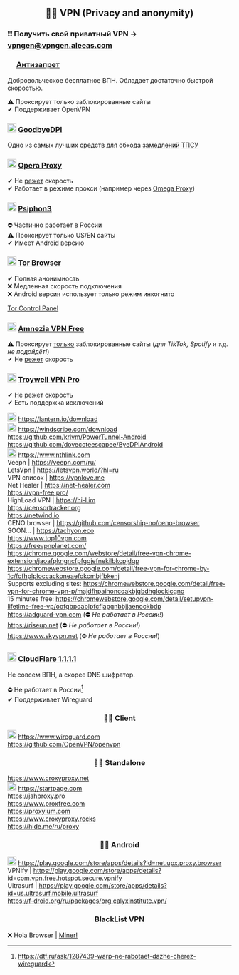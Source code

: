 <h2 align="center">🕵️‍♂️ VPN (Privacy and anonymity)</h2>

### ❗❗ Получить свой приватный VPN -> vpngen@vpngen.aleeas.com

### <img width=16px src="https://i.imgur.com/LZCFWf2.png"></img> <a href="https://antizapret.prostovpn.org">Антизапрет</a>

Добровольческое бесплатное ВПН. Обладает достаточно быстрой скоростью.

⚠ Проксирует только заблокированные сайты
<br>
✔ Поддерживает OpenVPN

### <img width=20px src="https://i.imgur.com/WIYjsmF.png"></img> <a href="https://github.com/ValdikSS/GoodbyeDPI">GoodbyeDPI</a>

Одно из самых лучших средств для обхода [замедлений](https://habr.com/ru/articles/335436/) [ТПСУ](https://github.com/yt-dlp/yt-dlp/issues/10443#issuecomment-2248940967)

### <img width=20px src="https://i.imgur.com/c7F8UyQ.png"></img> <a href="https://github.com/Snawoot/opera-proxy">Opera Proxy</a>

✔ Не [режет](https://habr.com/ru/articles/555368) скорость
<br>
✔ Работает в режиме прокси (например через [Omega Proxy](https://chromewebstore.google.com/detail/proxy-switchyomega/padekgcemlokbadohgkifijomclgjgif?pli=1))

### <img width=20px src="https://i.imgur.com/D1KhiFU.png"></img> <a href="https://psiphon3.com/download.html">Psiphon3</a>

⛔ Частично работает в России
<br>
⚠ Проксирует только US/EN сайты
<br>
✔ Имеет Android версию

### <img width=20px src="https://i.imgur.com/iEYiV6S.png"></img> <a href="https://torproject.org/download/">Tor Browser</a>
✔ Полная анонимность
<br>
❌ Медленная скорость подключения
<br>
❌ Android версия использует только режим инкогнито

<a href="https://github.com/abysshint/tor-control-panel">Tor Control Panel</a>

### <img width=20px src="https://i.imgur.com/YF43wA4.png"></img> <a href="https://github.com/amnezia-vpn/amnezia-client">Amnezia VPN Free</a>

⚠ Проксирует [только](https://t.me/free_vpn_amnezia_bot) заблокированные сайты (_для TikTok, Spotify и т.д. не подойдёт!_)
<br>
✔ Не [режет](https://t.me/amnezia_vpn_news_ru) скорость

### <img width=20px src="https://i.imgur.com/eq4sLmU.png"></img> <a href="https://chromewebstore.google.com/detail/troywell-vpn-pro-fast-and/ngkjielajlecigijlijjkhkhlhmmcgfh">Troywell VPN Pro</a>
✔ Не режет скорость
<br>
✔ Есть поддержка исключений

<img width=20px src="https://i.imgur.com/Ck0mIRu.png"></img> https://lantern.io/download
<br>
<img width=20px src="https://i.imgur.com/s0Z9qE0.png"></img> https://windscribe.com/download
<br>
https://github.com/krlvm/PowerTunnel-Android
<br>
https://github.com/dovecoteescapee/ByeDPIAndroid
<br>
<img width=20px src="https://i.imgur.com/ZPk4Rro.png"></img> https://www.nthlink.com
<br>
Veepn | https://veepn.com/ru/
<br>
LetsVpn | https://letsvpn.world/?hl=ru
<br>
VPN список | https://vpnlove.me
<br>
Net Healer | https://net-healer.com
<br>
https://vpn-free.pro/
<br>
HighLoad VPN | https://hi-l.im
<br>
https://censortracker.org
<br>
https://netwind.io
<br>
CENO browser | https://github.com/censorship-no/ceno-browser
<br>
SOON... | https://tachyon.eco 
<br>
https://www.top10vpn.com
<br>
https://freevpnplanet.com/
<br>
https://chrome.google.com/webstore/detail/free-vpn-chrome-extension/jaoafpkngncfpfggjefnekilbkcpjdgp
<br>
https://chromewebstore.google.com/detail/free-vpn-for-chrome-by-1c/fcfhplploccackoneaefokcmbjfbkenj
<br>
Supports excluding sites: https://chromewebstore.google.com/detail/free-vpn-for-chrome-vpn-p/majdfhpaihoncoakbjgbdhglocklcgno
<br>
15 minutes free: https://chromewebstore.google.com/detail/setupvpn-lifetime-free-vp/oofgbpoabipfcfjapgnbbjjaenockbdp
<br>
https://adguard-vpn.com (⛔ *Не работает в России!*)
<br>
https://riseup.net (⛔ *Не работает в России!*)
<br>
https://www.skyvpn.net (⛔ *Не работает в России!*)

<h3> <img width=20px src="https://i.imgur.com/jakBQAz.png"></img> <a href="https://1.1.1.1">CloudFlare 1.1.1.1</a></h3>

Не совсем ВПН, а скорее DNS шифратор. 

⛔ Не работает в России[^1]
<br>
✔ Поддерживает Wireguard

<h3 align="center">🕵️‍♂️ Client</h3>

<img width=20px src="https://i.imgur.com/ufoZxTs.png"></img> https://www.wireguard.com
<br>
https://github.com/OpenVPN/openvpn

<h3 align="center">🕵️‍♂️ Standalone</h3>

https://www.croxyproxy.net
<br>
<img width=20px src="https://i.imgur.com/qL762qt.png"></img> https://startpage.com
<br>
https://jahproxy.pro
<br>
https://www.proxfree.com
<br>
https://proxyium.com
<br>
https://www.croxyproxy.rocks
<br>
https://hide.me/ru/proxy

<h3 align="center">🕵️‍♂️ Android</h3>

<img width=20px src="https://i.imgur.com/BP4UzNb.png"></img> https://play.google.com/store/apps/details?id=net.upx.proxy.browser
<br>
VPNify | https://play.google.com/store/apps/details?id=com.vpn.free.hotspot.secure.vpnify
<br>
Ultrasurf | https://play.google.com/store/apps/details?id=us.ultrasurf.mobile.ultrasurf
<br>
https://f-droid.org/ru/packages/org.calyxinstitute.vpn/

<h3 align="center">BlackList VPN</h3>

❌ Hola Browser | [Miner!](https://www.virustotal.com/gui/file/58357489ac2cee4e5cc93d5f5011c9af5a20f1ddbf2021070fb9859a18e4bf03/detection)

[^1]: https://dtf.ru/ask/1287439-warp-ne-rabotaet-dazhe-cherez-wireguard
